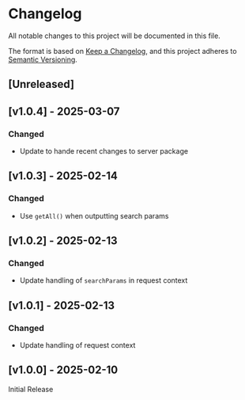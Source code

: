 <!-- markdownlint-disable -->
# Changelog
All notable changes to this project will be documented in this file.

The format is based on [Keep a Changelog](https://keepachangelog.com/en/1.0.0/),
and this project adheres to [Semantic Versioning](https://semver.org/spec/v2.0.0.html).

## [Unreleased]

## [v1.0.4] - 2025-03-07

### Changed
- Update to hande recent changes to server package

## [v1.0.3] - 2025-02-14

### Changed
- Use `getAll()` when outputting search params

## [v1.0.2] - 2025-02-13

### Changed
- Update handling of `searchParams` in request context

## [v1.0.1] - 2025-02-13

### Changed
- Update handling of request context

## [v1.0.0] - 2025-02-10

Initial Release
